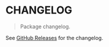 # CHANGELOG

> Package changelog.

See [GitHub Releases](https://github.com/stdlib-js/stats-base-dists-erlang-kurtosis/releases) for the changelog.